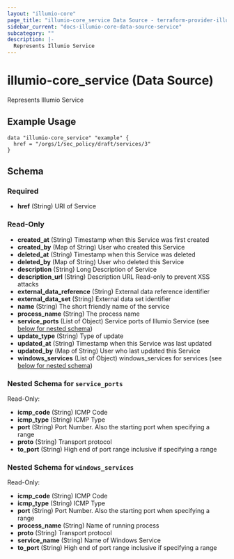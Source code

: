 ```yaml
---
layout: "illumio-core"
page_title: "illumio-core_service Data Source - terraform-provider-illumio-core"
sidebar_current: "docs-illumio-core-data-source-service"
subcategory: ""
description: |-
  Represents Illumio Service
---
```


# illumio-core_service (Data Source)

Represents Illumio Service

Example Usage
------------

```hcl
data "illumio-core_service" "example" {
  href = "/orgs/1/sec_policy/draft/services/3"
}
```

## Schema

### Required

- **href** (String) URI of Service

### Read-Only

- **created_at** (String) Timestamp when this Service was first created
- **created_by** (Map of String) User who created this Service
- **deleted_at** (String) Timestamp when this Service was deleted
- **deleted_by** (Map of String) User who deleted this Service
- **description** (String) Long Description of Service
- **description_url** (String) Description URL Read-only to prevent XSS attacks
- **external_data_reference** (String) External data reference identifier
- **external_data_set** (String) External data set identifier
- **name** (String) The short friendly name of the service
- **process_name** (String) The process name
- **service_ports** (List of Object) Service ports of Illumio Service (see [below for nested schema](#nestedatt--service_ports))
- **update_type** (String) Type of update
- **updated_at** (String) Timestamp when this Service was last updated
- **updated_by** (Map of String) User who last updated this Service
- **windows_services** (List of Object) windows_services for services (see [below for nested schema](#nestedatt--windows_services))

<a id="nestedatt--service_ports"></a>
### Nested Schema for `service_ports`

Read-Only:

- **icmp_code** (String) ICMP Code
- **icmp_type** (String) ICMP Type
- **port** (String) Port Number. Also the starting port when specifying a range
- **proto** (String) Transport protocol
- **to_port** (String) High end of port range inclusive if specifying a range


<a id="nestedatt--windows_services"></a>
### Nested Schema for `windows_services`

Read-Only:

- **icmp_code** (String) ICMP Code 
- **icmp_type** (String) ICMP Type
- **port** (String) Port Number. Also the starting port when specifying a range
- **process_name** (String) Name of running process
- **proto** (String) Transport protocol
- **service_name** (String) Name of Windows Service
- **to_port** (String) High end of port range inclusive if specifying a range